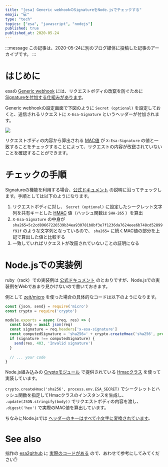 ```yaml
---
title: "[esa] Generic webhookのSignatureをNode.jsでチェックする"
emoji: "💻"
type: "tech"
topics: ["esa", "javascript", "nodejs"]
published: true
published_at: 2020-05-24
---
```


:::message
この記事は、2020-05-24に別のブログ媒体に投稿した記事のアーカイブです。
:::

# はじめに

esaの [Generic webhook](https://docs.esa.io/posts/37) には、リクエストボディの改竄を防ぐために [Signatureを付加する仕組みがあります](https://docs.esa.io/posts/37#X-Esa-Signature)。

Generic webhookの設定画面で下図のように `Secret (optional)` を設定しておくと、送信されるリクエストに `X-Esa-Signature` というヘッダーが付加されます。

![](https://tva1.sinaimg.cn/large/007S8ZIlgy1gf3f8m57tkj30vz0u00x0.jpg)

リクエストボディの内容から算出される [MAC値](https://ja.wikipedia.org/wiki/%E3%83%A1%E3%83%83%E3%82%BB%E3%83%BC%E3%82%B8%E8%AA%8D%E8%A8%BC%E7%AC%A6%E5%8F%B7) が `X-Esa-Signature` の値と一致することをチェックすることによって、リクエストの内容が改竄されていないことを確認することができます。

# チェックの手順

Signatureの機能を利用する場合、[公式ドキュメント](https://docs.esa.io/posts/37#X-Esa-Signature) の説明に沿ってチェックします。手順としては以下のようになります。

1. リクエストボディに対し、 `Secret (optional)` に設定したシークレット文字列を共有キーとした [HMAC](https://ja.wikipedia.org/wiki/HMAC) 値（ハッシュ関数は `SHA-265` ）を算出
1. `X-Esa-Signature` の中身が `sha265=5c2cd89667226539b34ea930781b8bf3e7f1236da7624eee6b748cd52899f91f` のような文字列となっているので、 `sha265=` に続くMAC値の部分を上記で算出した値と比較する
1. 一致していればリクエストが改竄されていないことの証明になる

# Node.jsでの実装例

ruby（rack）での実装例は [公式ドキュメント](https://docs.esa.io/posts/37#X-Esa-Signature) のとおりですが、Node.jsでの実装例をWebであまり見かけないので書いておきます。

例として [zeit/micro](https://github.com/zeit/micro) を使った場合の具体的なコードは以下のようになります。

```js
const {json, send} = require('micro')
const crypto = require('crypto')

module.exports = async (req, res) => {
  const body = await json(req)
  const signature = req.headers['x-esa-signature']
  const computedSignature = 'sha256=' + crypto.createHmac('sha256', process.env.ESA_SECRET).update(JSON.stringify(body)).digest('hex')
  if (signature !== computedSignature) {
    send(res, 403, 'Invalid signature')
  }
  
  // ... your code
}
```

Node.js組み込みの [Cryptoモジュール](https://nodejs.org/api/crypto.html) で提供されている [Hmacクラス](https://nodejs.org/api/crypto.html#crypto_class_hmac) を使って実装しています。

`crypto.createHmac('sha256', process.env.ESA_SECRET)` でシークレットとハッシュ関数を指定してHmacクラスのインスタンスを生成し、 `.update(JSON.stringify(body))` でリクエストボディの内容を渡し、 `.digest('hex')` で実際のMAC値を算出しています。

ちなみにNode.jsでは [ヘッダーのキーはすべて小文字に変換されています](https://nodejs.org/api/http.html#http_message_headers)。

# See also

拙作の [esa2github](https://blog.ttskch.com/esa2github/) に [実際のコードがある](https://github.com/ttskch/esa2github/blob/ee9b24c268a4b188c27cdaa99c00bd187dfae2c8/src/index.js#L17-L24) ので、あわせて参考にしてみてください✋
